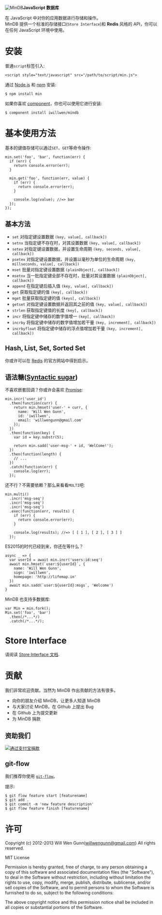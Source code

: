 ![MinDB](http://iwillwen.u.qiniudn.com/min/mindb_logo.png?123)**JavaScript 数据库**

在 JavaScript 中对你的应用数据进行存储和操作。  
MinDB 提供一个标准的存储接口(`Store Interface`)和 **Redis** 风格的 API，你可以在任何 JavaScript 环境中使用。

# 安装

普通`script`标签引入:

    <script style="text/javascript" src="/path/to/script/min.js">

通过 [Node.js](http://nodejs.org) 和 [npm](http://npmjs.org) 安装:

    $ npm install min

如果你喜欢 [component](http://component.io)，你也可以使用它进行安装:

    $ component install iwillwen/mindb
    
# 基本使用方法

基本的键值存储可以通过`SET`、`GET`等命令操作:

    min.set('foo', 'bar', function(err) {
      if (err) {
        return console.error(err);
      }
      
      min.get('foo', function(err, value) {
        if (err) {
          return console.error(err);
        }
        
        console.log(value); //=> bar
      });
    });

## 基本方法
- `set` 对指定键设置数据 `(key, value[, callback])`
- `setnx` 当指定键不存在时，对其设置数据 `(key, value[, callback])`
- `setex` 对指定键设置数据，并设置生命周期 `(key, seconds, value[, callback])`
- `psetex` 对指定键设置数据，并设置以毫秒为单位的生命周期 `(key, millseconds, value[, callback])`
- `mset` 批量对指定键设置数据 `(plainObject[, callback])`
- `msetnx` 当一批指定键全部不存在时，批量对其设置数据 `(plainObject[, callback])`
- `append` 在指定键后插入值 `(key, value[, callback])`
- `get` 获取指定键的值 `(key[, callback])`
- `mget` 批量获取指定键的值 `(keys[, callback])`
- `getset` 对指定键设置数据并返回其之前的值 `(key, value[, callback])`
- `strlen` 获取指定键值的长度 `(key[, callback])`
- `incr` 将指定键中储存的数字值增一 `(key[, callback])`
- `incrby` 将指定键中储存的数字值增加若干量 `(key, increment[, callback])`
- `incrbyfloat` 将指定键中储存的浮点值增加若干量 `(key, increment[, callback])`

## Hash, List, Set, Sorted Set
你或许可以在 [Redis](http://redis.io/commands) 的官方网站中得到启示。

## 语法糖([Syntactic sugar](http://zh.wikipedia.org/zh/%E8%AF%AD%E6%B3%95%E7%B3%96))
不喜欢嵌套回调？你或许会喜欢 [Promise](http://promises-aplus.github.io/promises-spec/):

    min.incr('user_id')
      .then(function(curr) {
        return min.hmset('user-' + curr, {
          name: 'Will Wen Gunn',
          id: 'iwillwen',
          email: 'willwengunn@gmail.com'
        });
      })
      .then(function(key) {
        var id = key.substr(5);
        
        return min.sadd('user-msg-' + id, 'WelCome!');
      })
      .then(function(length) {
        // ...
      })
      .catch(function(err) {
        console.log(err);
      });

还不行？不需要依赖？那么来看看`MULTI`吧:

    min.multi()
      .incr('msg-seq')
      .incr('msg-seq')
      .incr('msg-seq')
      .exec(function(err, results) {
        if (err) {
          return console.error(err);
        }
        
        console.log(results); //=> [ [ 1 ], [ 2 ], [ 3 ] ]
      });

ES2015的时代已经到来，你还在等什么？

    async _ => {
      var userId = await min.incr('users:id:seq')
      await min.hmset(`user:${userId}`, {
        name: 'Will Wen Gunn',
        sign: 'iwillwen',
        homepage: 'http://lifemap.in'
      })
      await min.sadd(`user:${userId}:msgs`, 'Welcome')
    }

MinDB 也支持多数据库:

    var Min = min.fork();
    Min.set('foo', 'bar')
      .then(/*...*/)
      .catch(/*...*/);

# Store Interface
请阅读 [Store Interface 文档](https://github.com/iwillwen/mindb/blob/master/docs/store_interface.md).

# 贡献
我们非常欢迎贡献。当然为 MinDB 作出贡献的方法有很多。

- 向你的朋友介绍 MinDB，让更多人知道 MinDB
- 与大家讨论 MinDB，在 Github 上提出 Bug
- 在 Github 上为提交更新
- 为 MinDB 捐款

## 资助我们
[![通过支付宝捐款](http://iwillwen.u.qiniudn.com/donate-with-alipay.png)](http://me.alipay.com/iwillwen)

## git-flow
我们推荐你使用 [`git-flow`](https://github.com/nvie/gitflow)。

提示:

    $ git flow feature start [featurename]
    $ git add .
    $ git commit -m 'new feature description'
    $ git flow feature finish [featurename]

# 许可

Copyright (c) 2012-2013 Will Wen Gunn(willwengunn@gmail.com)
All rights reserved.

MIT License

Permission is hereby granted, free of charge, to any person obtaining
a copy of this software and associated documentation files (the
"Software"), to deal in the Software without restriction, including
without limitation the rights to use, copy, modify, merge, publish,
distribute, sublicense, and/or sell copies of the Software, and to
permit persons to whom the Software is furnished to do so, subject to
the following conditions:

The above copyright notice and this permission notice shall be
included in all copies or substantial portions of the Software.
